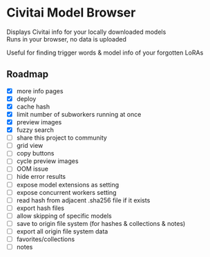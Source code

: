 # Civitai Model Browser

Displays Civitai info for your locally downloaded models  
Runs in your browser, no data is uploaded

Useful for finding trigger words & model info of your forgotten LoRAs

## Roadmap

- [x] more info pages
- [x] deploy
- [x] cache hash
- [x] limit number of subworkers running at once
- [x] preview images
- [x] fuzzy search
- [ ] share this project to community
- [ ] grid view
- [ ] copy buttons
- [ ] cycle preview images
- [ ] OOM issue
- [ ] hide error results
- [ ] expose model extensions as setting
- [ ] expose concurrent workers setting
- [ ] read hash from adjacent .sha256 file if it exists
- [ ] export hash files
- [ ] allow skipping of specific models
- [ ] save to origin file system (for hashes & collections & notes)
- [ ] export all origin file system data
- [ ] favorites/collections
- [ ] notes
